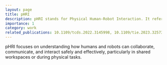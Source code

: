```yaml
---
layout: page
title: pHRI
description: pHRI stands for Physical Human-Robot Interaction. It refers to the study and design of interactions between humans and robots in physical environments.
importance: 1
category: work
related_publications: 10.1109/tcds.2022.3145998, 10.1109/tie.2023.3257380
---
```


pHRI focuses on understanding how humans and robots can collaborate, communicate, and interact safely and effectively, particularly in shared workspaces or during physical tasks.